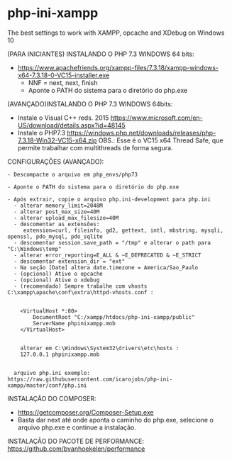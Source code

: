 # php-ini-xampp
The best settings to work with XAMPP, opcache and XDebug on Windows 10

(PARA INICIANTES) INSTALANDO O PHP 7.3 WINDOWS 64 bits:
 - https://www.apachefriends.org/xampp-files/7.3.18/xampp-windows-x64-7.3.18-0-VC15-installer.exe
   - NNF = next, next, finish
   - Aponte o PATH do sistema para o diretório do php.exe
   

(AVANÇADO)INSTALANDO O PHP 7.3 WINDOWS 64bits:
 - Instale o Visual C++ reds. 2015
	https://www.microsoft.com/en-US/download/details.aspx?id=48145
 - Instale o PHP7.3
	https://windows.php.net/downloads/releases/php-7.3.18-Win32-VC15-x64.zip
	OBS.: Esse é o VC15 x64 Thread Safe, que permite trabalhar com multithreads de forma segura.
	

CONFIGURAÇÕES (AVANÇADO):	
    
	- Descompacte o arquivo em php_envs/php73	
	
	- Aponte o PATH do sistema para o diretório do php.exe
    
	- Após extrair, copie o arquivo php.ini-development para php.ini
	  - alterar memory_limit=2048M
	  - alterar post_max_size=40M
	  - alterar upload_max_filesize=40M
      - descomentar as extensões:
	     extension=curl, fileinfo, gd2, gettext, intl, mbstring, mysqli, openssl, pdo_mysql, pdo_sqlite
	  - descomentar session.save_path = "/tmp" e alterar o path para "C:\Windows\temp"
      - alterar error_reporting=E_ALL & ~E_DEPRECATED & ~E_STRICT	
      - descomentar extension_dir = "ext"	  
	  - Na seção [Date] altera date.timezone = America/Sao_Paulo
	  - (opcional) Ative o opcache
	  - (opcional) Ative o xdebug
	  - (recomendado) Sempre trabalhe com vhosts C:\xampp\apache\conf\extra\httpd-vhosts.conf :
		
		
		<VirtualHost *:80>
			DocumentRoot "C:/xampp/htdocs/php-ini-xampp/public"
			ServerName phpinixampp.mob
		</VirtualHost>
		
		
		alterar em C:\Windows\System32\drivers\etc\hosts :
		127.0.0.1 phpinixampp.mob
	  
	  
	  arquivo php.ini exemplo: https://raw.githubusercontent.com/icarojobs/php-ini-xampp/master/conf/php.ini


INSTALAÇÃO DO COMPOSER:
 - https://getcomposer.org/Composer-Setup.exe
 - Basta dar next até onde aponta o caminho do php.exe, selecione o arquivo php.exe e continue a instalação.	  

INSTALAÇÃO DO PACOTE DE PERFORMANCE:
https://github.com/bvanhoekelen/performance